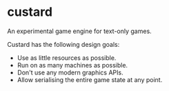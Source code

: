 # custard
An experimental game engine for text-only games.

Custard has the following design goals:
- Use as little resources as possible.
- Run on as many machines as possible.
- Don't use any modern graphics APIs.
- Allow serialising the entire game state at any point.